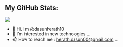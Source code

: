 
## My GitHub Stats:
<img 
   src="https://github-readme-stats.vercel.app/api?username=dasunherath10&show_icons=true&theme=tokyonight" 
/>


- 👋 Hi, I’m @dasunherath10
- 👀 I’m interested in new technologies ...
- 📫 How to reach me : herath.dasun00@gmail.com ...

